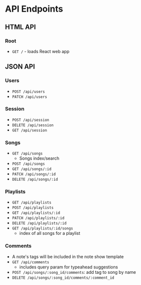 # API Endpoints

## HTML API

### Root

- `GET /` - loads React web app

## JSON API

### Users

- `POST /api/users`
- `PATCH /api/users`

### Session

- `POST /api/session`
- `DELETE /api/session`
- `GET /api/session`

### Songs

- `GET /api/songs`
  - Songs index/search
- `POST /api/songs`
- `GET /api/songs/:id`
- `PATCH /api/songs/:id`
- `DELETE /api/songs/:id`

### Playlists

- `GET /api/playlists`
- `POST /api/playlists`
- `GET /api/playlists/:id`
- `PATCH /api/playlists/:id`
- `DELETE /api/playlists/:id`
- `GET /api/playlists/:id/songs`
  - index of all songs for a playlist

### Comments

- A note's tags will be included in the note show template
- `GET /api/comments`
  - includes query param for typeahead suggestions
- `POST /api/songs/:song_id/comments`: add tag to song by name
- `DELETE /api/songs/:song_id/comments/:comment_id`
